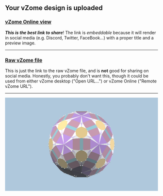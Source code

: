 ## Your vZome design is uploaded

### [vZome Online view][embed]

***This is the best link to share***!  The link is *embeddable* because it will render in social media (e.g. Discord, Twitter, FaceBook...) with a proper title and a preview image.

---

### [Raw vZome file][raw]

This is just the link to the raw vZome file, and is **not** good for
sharing on social media.
Honestly, you probably don't want this, though it could be used from either
vZome desktop ("Open URL...") or vZome Online ("Remote vZome URL").

---

![Image](<6-Icosahedra-plus-twins.png>)


[embed]: <https://vzome.com/app/embed.py?url=https://raw.githubusercontent.com/John-Kostick/vzome-sharing/main/2021/11/26/17-37-47-6-Icosahedra-plus-twins/6-Icosahedra-plus-twins.vZome>
[raw]: <https://raw.githubusercontent.com/John-Kostick/vzome-sharing/main/2021/11/26/17-37-47-6-Icosahedra-plus-twins/6-Icosahedra-plus-twins.vZome>

